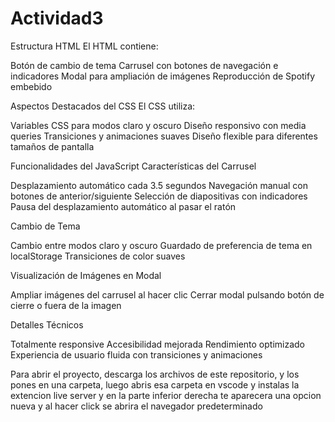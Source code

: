 # Actividad3


Estructura HTML
El HTML contiene:

Botón de cambio de tema
Carrusel con botones de navegación e indicadores
Modal para ampliación de imágenes
Reproducción de Spotify embebido

Aspectos Destacados del CSS
El CSS utiliza:

Variables CSS para modos claro y oscuro
Diseño responsivo con media queries
Transiciones y animaciones suaves
Diseño flexible para diferentes tamaños de pantalla

Funcionalidades del JavaScript
Características del Carrusel

Desplazamiento automático cada 3.5 segundos
Navegación manual con botones de anterior/siguiente
Selección de diapositivas con indicadores
Pausa del desplazamiento automático al pasar el ratón

Cambio de Tema

Cambio entre modos claro y oscuro
Guardado de preferencia de tema en localStorage
Transiciones de color suaves

Visualización de Imágenes en Modal

Ampliar imágenes del carrusel al hacer clic
Cerrar modal pulsando botón de cierre o fuera de la imagen

Detalles Técnicos

Totalmente responsive
Accesibilidad mejorada
Rendimiento optimizado
Experiencia de usuario fluida con transiciones y animaciones



Para abrir el proyecto, descarga los archivos de este repositorio, y los pones en una carpeta, luego abris esa carpeta en vscode y instalas la extencion live server y en la parte inferior derecha te aparecera una opcion nueva y al hacer click se abrira el navegador predeterminado
